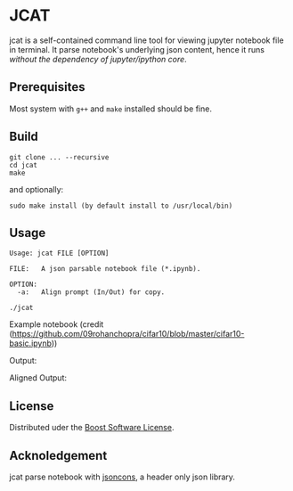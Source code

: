 # JCAT

jcat is a self-contained command line tool for viewing jupyter notebook file in terminal. It parse notebook's underlying json content, hence it runs *without the dependency of jupyter/ipython core*.

## Prerequisites

Most system with `g++` and `make` installed should be fine.


## Build

```
git clone ... --recursive
cd jcat
make
```
and optionally:
```
sudo make install (by default install to /usr/local/bin)
```

## Usage

```
Usage: jcat FILE [OPTION]

FILE:	A json parsable notebook file (*.ipynb).

OPTION:
  -a:	Align prompt (In/Out) for copy.
```
```
./jcat 
```
Example notebook (credit (https://github.com/09rohanchopra/cifar10/blob/master/cifar10-basic.ipynb))

Output:

Aligned Output:

## License

Distributed uder the [Boost Software License](http://www.boost.org/users/license.html). 

## Acknoledgement

jcat parse notebook with [jsoncons](https://github.com/danielaparker/jsoncons), a header only json library.
